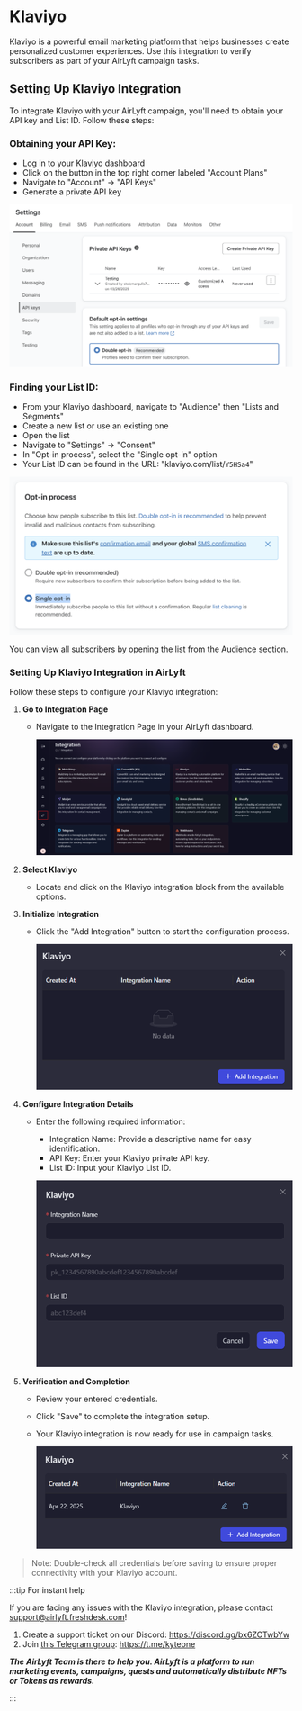 # Klaviyo

Klaviyo is a powerful email marketing platform that helps businesses create personalized customer experiences. Use this integration to verify subscribers as part of your AirLyft campaign tasks.

## Setting Up Klaviyo Integration

To integrate Klaviyo with your AirLyft campaign, you'll need to obtain your API key and List ID. Follow these steps:

### Obtaining your API Key:

- Log in to your Klaviyo dashboard
- Click on the button in the top right corner labeled "Account Plans"
- Navigate to "Account" → "API Keys"
- Generate a private API key

![Klaviyo API Key](../../images/EmailKlaviyoPrivateKey.png)

### Finding your List ID:

- From your Klaviyo dashboard, navigate to "Audience" then "Lists and Segments"
- Create a new list or use an existing one
- Open the list
- Navigate to "Settings" → "Consent"
- In "Opt-in process", select the "Single opt-in" option
- Your List ID can be found in the URL: "klaviyo.com/list/`Y5HSa4`"

![Klaviyo List ID](../../images/EmailKlaviyoSetting.png)

You can view all subscribers by opening the list from the Audience section.

### Setting Up Klaviyo Integration in AirLyft

Follow these steps to configure your Klaviyo integration:

1. **Go to Integration Page**

   - Navigate to the Integration Page in your AirLyft dashboard.

     ![Integration Page](../../images/integrationPage.png)

2. **Select Klaviyo**

   - Locate and click on the Klaviyo integration block from the available options.

3. **Initialize Integration**

   - Click the "Add Integration" button to start the configuration process.

     ![Klaviyo Block](../../images/klaviyoAdd.png)

4. **Configure Integration Details**

   - Enter the following required information:

     - Integration Name: Provide a descriptive name for easy identification.
     - API Key: Enter your Klaviyo private API key.
     - List ID: Input your Klaviyo List ID.

     ![Add Integration](../../images/klaviyoForm.png)

5. **Verification and Completion**

   - Review your entered credentials.
   - Click "Save" to complete the integration setup.
   - Your Klaviyo integration is now ready for use in campaign tasks.

     ![Klaviyo Integration](../../images/klayviyoCreated.png)

> Note: Double-check all credentials before saving to ensure proper connectivity with your Klaviyo account.

:::tip For instant help

If you are facing any issues with the Klaviyo integration, please contact [support@airlyft.freshdesk.com](mailto:support@airlyft.freshdesk.com)!

1. Create a support ticket on our Discord: https://discord.gg/bx6ZCTwbYw
2. Join [this Telegram group](https://t.me/kyteone): https://t.me/kyteone

**_The AirLyft Team is there to help you. AirLyft is a platform to run marketing events, campaigns, quests and automatically distribute NFTs or Tokens as rewards._**

:::
